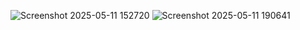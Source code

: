![Screenshot 2025-05-11 152720](https://github.com/user-attachments/assets/504a9aed-b85d-4389-88d1-739daf7e7d23)
![Screenshot 2025-05-11 190641](https://github.com/user-attachments/assets/03a2fba9-8dbf-4661-9ede-9008e237d931)
